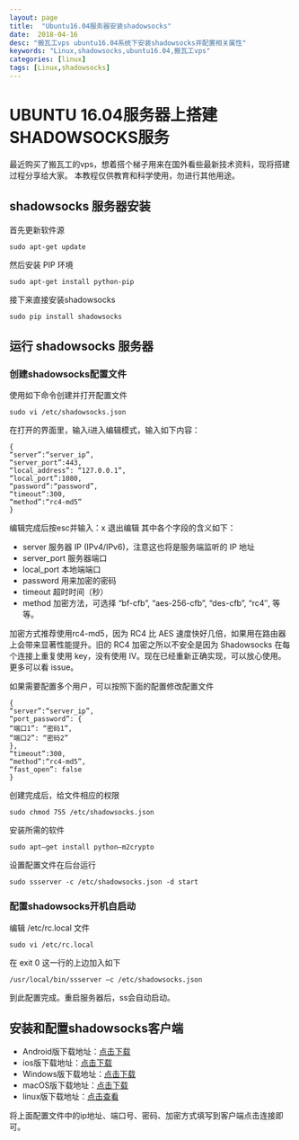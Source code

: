```yaml
---
layout: page
title:  "Ubuntu16.04服务器安装shadowsocks"
date:  2018-04-16
desc: "搬瓦工vps ubuntu16.04系统下安装shadowsocks并配置相关属性"
keywords: "Linux,shadowsocks,ubuntu16.04,搬瓦工vps"
categories: [linux]
tags: [Linux,shadowsocks]
---
```

# UBUNTU 16.04服务器上搭建SHADOWSOCKS服务
最近购买了搬瓦工的vps，想着搭个梯子用来在国外看些最新技术资料，现将搭建过程分享给大家。
本教程仅供教育和科学使用，勿进行其他用途。

## shadowsocks 服务器安装

首先更新软件源
```
sudo apt-get update
```

然后安装 PIP 环境
```
sudo apt-get install python-pip
```

接下来直接安装shadowsocks
```
sudo pip install shadowsocks
```

## 运行 shadowsocks 服务器

### 创建shadowsocks配置文件

使用如下命令创建并打开配置文件
```
sudo vi /etc/shadowsocks.json
```

在打开的界面里，输入i进入编辑模式，输入如下内容：
```
{
“server”:“server_ip”,
“server_port”:443,
“local_address”: “127.0.0.1”,
“local_port”:1080,
“password”:“password”,
“timeout”:300,
“method”:“rc4-md5”
}
```

编辑完成后按esc并输入：x 退出编辑
其中各个字段的含义如下：

- server	服务器 IP (IPv4/IPv6)，注意这也将是服务端监听的 IP 地址
- server_port	服务器端口
- local_port	本地端端口
- password	用来加密的密码
- timeout	超时时间（秒）
- method	加密方法，可选择 “bf-cfb”, “aes-256-cfb”, “des-cfb”, “rc4″, 等等。


加密方式推荐使用rc4-md5，因为 RC4 比 AES 速度快好几倍，如果用在路由器上会带来显著性能提升。旧的 RC4 加密之所以不安全是因为 Shadowsocks 在每个连接上重复使用 key，没有使用 IV。现在已经重新正确实现，可以放心使用。更多可以看 issue。

如果需要配置多个用户，可以按照下面的配置修改配置文件
```
{
“server”:“server_ip”,
“port_password”: {
“端口1”: “密码1”,
“端口2”: “密码2”
},
“timeout”:300,
“method”:“rc4-md5”,
“fast_open”: false
}
```

创建完成后，给文件相应的权限
```
sudo chmod 755 /etc/shadowsocks.json
```

安装所需的软件
```
sudo apt–get install python–m2crypto
```

设置配置文件在后台运行
```
sudo ssserver -c /etc/shadowsocks.json -d start
```

### 配置shadowsocks开机自启动
编辑 /etc/rc.local 文件
```
sudo vi /etc/rc.local
```

在 exit 0 这一行的上边加入如下
```
/usr/local/bin/ssserver –c /etc/shadowsocks.json
```

到此配置完成。重启服务器后，ss会自动启动。

## 安装和配置shadowsocks客户端
- Android版下载地址：[点击下载](https://github.com/shadowsocks/shadowsocks-android/releases/download/v4.5.6/shadowsocks--universal-4.5.6.apk)
- ios版下载地址：[点击下载](https://www.25pp.com/ios/detail_1923429/)
- Windows版下载地址：[点击下载](https://github.com/shadowsocks/shadowsocks-windows/releases/download/4.0.9/Shadowsocks-4.0.9.zip)
- macOS版下载地址：[点击下载](https://github.com/shadowsocks/ShadowsocksX-NG/releases/download/v1.7.1/ShadowsocksX-NG.1.7.1.zip)
- linux版下载地址：[点击查看](https://github.com/shadowsocks/shadowsocks-qt5/wiki/Installation)

将上面配置文件中的ip地址、端口号、密码、加密方式填写到客户端点击连接即可。